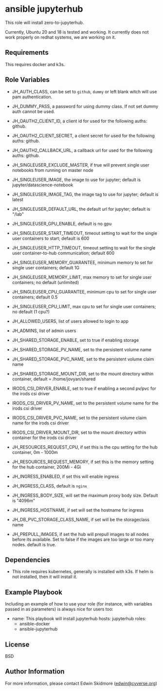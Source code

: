 ansible jupyterhub
==================

This role will install zero-to-jupyterhub.

Currently, Ubuntu 20 and 18 is tested and working.
It currently does not work properly on redhat systems, we are working on it.

Requirements
------------

This requires docker and k3s.

Role Variables
--------------

* JH_AUTH_CLASS, can be set to `github`, `dummy` or left blank witch will use pam authentication.
* JH_DUMMY_PASS, a password for using dummy class. If not set dummy auth cannot be used.
* JH_OAUTH2_CLIENT_ID, a client id for used for the following auths: github.
* JH_OAUTH2_CLIENT_SECRET, a client secret for used for the following auths: github.
* JH_OAUTH2_CALLBACK_URL, a callback url for used for the following auths: github.
* JH_SINGLEUSER_EXCLUDE_MASTER, if true will prevent single user notebooks from running on master node

* JH_SINGLEUSER_IMAGE, the image to use for jupyter; default is jupyter/datascience-notebook
* JH_SINGLEUSER_IMAGE_TAG, the image tag to use for jupyter; default is latest
* JH_SINGLEUSER_DEFAULT_URL, the default url for jupyter; default is "/lab"
* JH_SINGLEUSER_GPU_ENABLE, default is no gpu
* JH_SINGLEUSER_START_TIMEOUT, timeout setting to wait for the single user containers to start; default is 600
* JH_SINGLEUSER_HTTP_TIMEOUT, timeout setting to wait for the single user container-to-hub communication; default 600
* JH_SINGLEUSER_MEMORY_GUARANTEE, minimum memory to set for single user containers; default 1G
* JH_SINGLEUSER_MEMORY_LIMIT, max memory to set for single user containers; no default (unlimited)
* JH_SINGLEUSER_CPU_GUARANTEE, minimum cpu to set for single user containers; default 0.5
* JH_SINGLEUSER_CPU_LIMIT, max cpu to set for single user containers; no default (1 cpu?)

* JH_ALLOWED_USERS, list of users allowed to login to app
* JH_ADMINS, list of admin users

* JH_SHARED_STORAGE_ENABLE, set to true if enabling storage
* JH_SHARED_STORAGE_PV_NAME, set to the persistent volume name
* JH_SHARED_STORAGE_PVC_NAME, set to the persistent volume claim name
* JH_SHARED_STORAGE_MOUNT_DIR, set to the mount directory within container, default = /home/jovyan/shared

* IRODS_CSI_DRIVER_ENABLE, set to true if enabling a second pv/pvc for the irods csi driver
* IRODS_CSI_DRIVER_PV_NAME, set to the persistent volume name for the irods csi driver
* IRODS_CSI_DRIVER_PVC_NAME, set to the persistent volume claim name for the irods csi driver
* IRODS_CSI_DRIVER_MOUNT_DIR, set to the mount directory within container for the irods csi driver

* JH_RESOURCES_REQUEST_CPU, if set this is the cpu setting for the hub container, 0m - 1000m
* JH_RESOURCES_REQUEST_MEMORY, if set this is the memory setting for the hub container, 200Mi - 4Gi

* JH_INGRESS_ENABLED, if set this will enable ingress
* JH_INGRESS_CLASS, default is `nginx`
* JH_INGRESS_BODY_SIZE, will set the maximum proxy body size. Default is "4096m"
* JH_INGRESS_HOSTNAME, if set will set the hostname for ingress

* JH_DB_PVC_STORAGE_CLASS_NAME, if set will be the storageclass name

* JH_PREPULL_IMAGES, if set the hub will prepull images to all nodes before its available. Set to false if the images are too large or too many nodes. default is true.

Dependencies
------------

* This role requires kubernetes, generally is installed with k3s. If helm is not installed, then it will install it.

Example Playbook
----------------

Including an example of how to use your role (for instance, with variables passed in as parameters) is always nice for users too:

- name: This playbook will install jupyterhub
  hosts: jupyterhub
  roles:
  - ansible-docker
  - ansible-jupyterhub

License
-------

BSD

Author Information
------------------

For more information, please contact Edwin Skidmore (edwin@cyverse.org)
